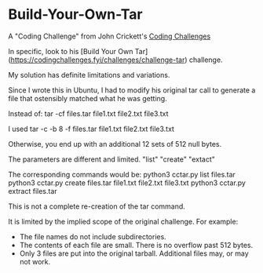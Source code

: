 # Build-Your-Own-Tar
A "Coding Challenge" from John Crickett's  [Coding Challenges](https://codingchallenges.fyi/challenges/intro)

In specific, look to his [Build Your Own Tar] (https://codingchallenges.fyi/challenges/challenge-tar) challenge.

My solution has definite limitations and variations.

Since I wrote this in Ubuntu, I had to modify his original tar call to generate a file that ostensibly matched what he was getting.

Instead of:
tar -cf files.tar file1.txt file2.txt file3.txt

I used 
tar -c -b 8 -f files.tar file1.txt file2.txt file3.txt

Otherwise, you end up with an additional 12 sets of 512 null bytes.

The parameters are different and limited. 
"list"
"create"
"extact"

The corresponding commands would be:
python3 cctar.py list files.tar 
python3 cctar.py create files.tar file1.txt file2.txt file3.txt
python3 cctar.py extract files.tar 

This is not a complete re-creation of the tar command.

It is limited by the implied scope of the original challenge.
For example:
* The file names do not include subdirectories.
* The contents of each file are small. There is no overflow past 512 bytes.
* Only 3 files are put into the original tarball. Additional files may, or may not work. 

